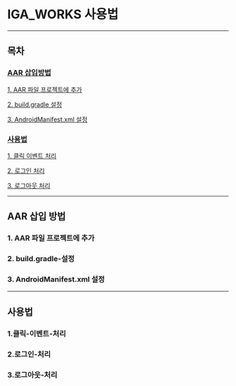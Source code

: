 # IGA_WORKS 사용법

<hr>

## 목차

### [AAR 삽입방법](###AAR-삽입-방법)

[1. AAR 파일 프로젝트에 추가](##1.AAR-파일-프로젝트에-추가)

[2. build.gradle 설정](##2.build.gradle-설정)

[3. AndroidManifest.xml 설정](##3.AndroidManifest.xml-설정)

### [사용법](###사용법)
[1. 클릭 이벤트 처리](##1.클릭-이벤트-처리)

[2. 로그인 처리](##2.로그인-처리)

[3. 로그아웃 처리](##3.로그아웃-처리)

<hr>

## AAR 삽입 방법

### 1. AAR 파일 프로젝트에 추가

### 2. build.gradle-설정

### 3. AndroidManifest.xml 설정

<hr>

## 사용법
### 1.클릭-이벤트-처리

### 2.로그인-처리

### 3.로그아웃-처리
